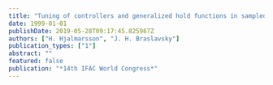 ```yaml
---
title: "Tuning of controllers and generalized hold functions in sampled-data systems using Iterative Feedback Tuning"
date: 1999-01-01
publishDate: 2019-05-28T09:17:45.825967Z
authors: ["H. Hjalmarsson", "J. H. Braslavsky"]
publication_types: ["1"]
abstract: ""
featured: false
publication: "*14th IFAC World Congress*"
---
```


